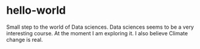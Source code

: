 # hello-world
Small step to the world of Data sciences. 
Data sciences seems to be a very interesting course. At the moment I am exploring it.
I also believe Climate change is real.
